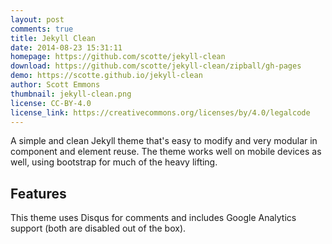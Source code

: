 ```yaml
---
layout: post
comments: true
title: Jekyll Clean
date: 2014-08-23 15:31:11
homepage: https://github.com/scotte/jekyll-clean
download: https://github.com/scotte/jekyll-clean/zipball/gh-pages
demo: https://scotte.github.io/jekyll-clean
author: Scott Emmons
thumbnail: jekyll-clean.png
license: CC-BY-4.0
license_link: https://creativecommons.org/licenses/by/4.0/legalcode
---
```


A simple and clean Jekyll theme that's easy to modify and very modular in component and element reuse. The theme works well on mobile devices as well, using bootstrap for much of the heavy lifting.

## Features

This theme uses Disqus for comments and includes Google Analytics support (both are disabled out of the box).
